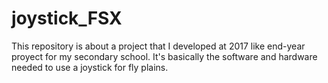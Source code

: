 # joystick_FSX
This repository is about a project that I developed at 2017 like end-year proyect for my secondary school. It's basically the software and hardware needed to use a joystick for fly plains. 
